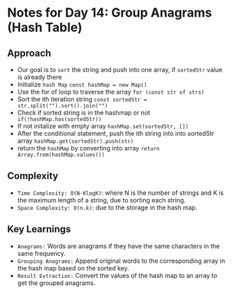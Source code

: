 # Notes for Day 14: Group Anagrams (Hash Table)

## Approach

- Our goal is to `sort` the string and push into one array, if `sortedStr` value is already there
- Initialize `hash Map` `const hashMap = new Map()`
- Use the for of loop to traverse the array `for (const str of strs)`
- Sort the ith iteration string `const sortedStr = str.split("").sort().join("")`
- Check if sorted string is in the hashmap or not ` if(!hashMap.has(sortedStr))`
- If not initalize with empty array `hashMap.set(sortedStr, [])`
- After the conditional statement, push the ith string into into sortedStr array `hashMap.get(sortedStr).push(str)`
- return the `hashMap` by converting into array `return Array.from(hashMap.values())`

## Complexity
- `Time Complexity: O(N⋅KlogK)`: where N is the number of strings and K is the maximum length of a string, due to sorting each string. 
- `Space Complexity: O(n.k)`: due to the storage in the hash map.

## Key Learnings
- `Anagrams:` Words are anagrams if they have the same characters in the same frequency.
- `Grouping Anagrams:` Append original words to the corresponding array in the hash map based on the sorted key.
- `Result Extraction:` Convert the values of the hash map to an array to get the grouped anagrams.
